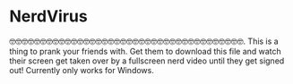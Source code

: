 # NerdVirus
🤓🤓🤓🤓🤓🤓🤓🤓🤓🤓🤓🤓🤓🤓🤓🤓🤓🤓🤓🤓🤓🤓🤓🤓🤓🤓🤓🤓🤓🤓🤓🤓🤓🤓🤓🤓🤓🤓.
This is a thing to prank your friends with. Get them to download this file and watch their screen get taken over by a fullscreen nerd video until they get signed out! Currently only works for Windows.
